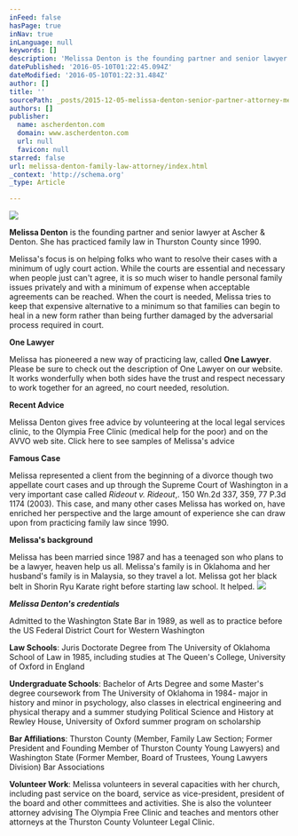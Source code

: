 ```yaml
---
inFeed: false
hasPage: true
inNav: true
inLanguage: null
keywords: []
description: 'Melissa Denton is the founding partner and senior lawyer at Ascher & Denton. She has practiced family law in Thurston County since 1990.'
datePublished: '2016-05-10T01:22:45.094Z'
dateModified: '2016-05-10T01:22:31.484Z'
author: []
title: ''
sourcePath: _posts/2015-12-05-melissa-denton-senior-partner-attorney-melissa-practices.md
authors: []
publisher:
  name: ascherdenton.com
  domain: www.ascherdenton.com
  url: null
  favicon: null
starred: false
url: melissa-denton-family-law-attorney/index.html
_context: 'http://schema.org'
_type: Article

---
```

![](https://the-grid-user-content.s3-us-west-2.amazonaws.com/fac8157a-925b-4bb9-b6e6-c0560677e1ee.jpg)

**Melissa Denton** is the founding partner and senior lawyer at Ascher & Denton. She has practiced family law in Thurston County since 1990\.

Melissa's focus is on helping folks who want to resolve their cases with a minimum of ugly court action. While the courts are essential and necessary when people just can't agree, it is so much wiser to handle personal family issues privately and with a minimum of expense when acceptable agreements can be reached. When the court is needed, Melissa tries to keep that expensive alternative to a minimum so that families can begin to heal in a new form rather than being further damaged by the adversarial process required in court.

**One Lawyer**

Melissa has pioneered a new way of practicing law, called **One Lawyer**. Please be sure to check out the description of One Lawyer on our website. It works wonderfully when both sides have the trust and respect necessary to work together for an agreed, no court needed, resolution.

**Recent Advice**

Melissa Denton gives free advice by volunteering at the local legal services clinic, to the Olympia Free Clinic (medical help for the poor) and on the AVVO web site. Click here to see samples of Melissa's advice 

**Famous Case**

Melissa represented a client from the beginning of a divorce though two appellate court cases and up through the Supreme Court of Washington in a very important case called _Rideout v. Rideout_,. 150 Wn.2d 337, 359, 77 P.3d 1174 (2003). This case, and many other cases Melissa has worked on, have enriched her perspective and the large amount of experience she can draw upon from practicing family law since 1990\.

**Melissa's background**

Melissa has been married since 1987 and has a teenaged son who plans to be a lawyer, heaven help us all. Melissa's family is in Oklahoma and her husband's family is in Malaysia, so they travel a lot. Melissa got her black belt in Shorin Ryu Karate right before starting law school. It helped.
![](https://the-grid-user-content.s3-us-west-2.amazonaws.com/648d6e3c-d4f3-4ceb-ac16-1a00df4da053.JPG)

**_Melissa Denton's credentials_**

Admitted to the Washington State Bar in 1989, as well as to practice before the US Federal District Court for Western Washington

**Law Schools**: Juris Doctorate Degree from The University of Oklahoma School of Law in 1985, including studies at The Queen's College, University of Oxford in England

**Undergraduate Schools**: Bachelor of Arts Degree and some Master's degree coursework from The University of Oklahoma in 1984- major in history and minor in psychology, also classes in electrical engineering and physical therapy and a summer studying Political Science and History at Rewley House, University of Oxford summer program on scholarship

**Bar Affiliations**: Thurston County (Member, Family Law Section; Former President and Founding Member of Thurston County Young Lawyers) and Washington State (Former Member, Board of Trustees, Young Lawyers Division) Bar Associations

**Volunteer Work**: Melissa volunteers in several capacities with her church, including past service on the board, service as vice-president, president of the board and other committees and activities. She is also the volunteer attorney advising The Olympia Free Clinic and teaches and mentors other attorneys at the Thurston County Volunteer Legal Clinic.